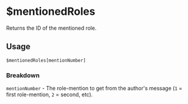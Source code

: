 # $mentionedRoles
Returns the ID of the mentioned role.

## Usage
```
$mentionedRoles[mentionNumber]
```

### Breakdown
`mentionNumber` - The role-mention to get from the author's message  (`1` = first role-mention, `2` = second, etc).
